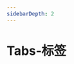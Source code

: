 ```yaml
---
sidebarDepth: 2
---
```

# Tabs-标签

&nbsp;
<ClientOnly>
    <tabs-demo></tabs-demo>
    <tabs-attributes></tabs-attributes>
    <tabs-pane-attributes></tabs-pane-attributes>
    <tabs-item-attributes></tabs-item-attributes>    
</ClientOnly>